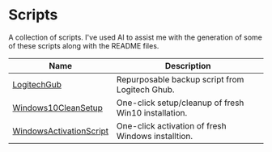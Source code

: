 # Scripts
A collection of scripts. I've used AI to assist me with the generation of some of these scripts along with the README files.

| Name                                               | Description                                          |
| -------------------------------------------------- | ---------------------------------------------------- |
| [LogitechGub](LogitechGhubBackup)                  | Repurposable backup script from Logitech Ghub.       |
| [Windows10CleanSetup](Windows10CleanSetup)         | One-click setup/cleanup of fresh Win10 installation. |
| [WindowsActivationScript](WindowsActivationScript) | One-click activation of fresh Windows installtion.   |
